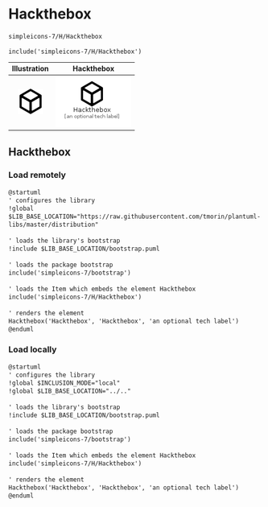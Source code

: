 # Hackthebox


```text
simpleicons-7/H/Hackthebox
```

```text
include('simpleicons-7/H/Hackthebox')
```



| Illustration | Hackthebox |
| :---: | :---: |
| ![illustration for Illustration](../../simpleicons-7/H/Hackthebox.png) | ![illustration for Hackthebox](../../simpleicons-7/H/Hackthebox.Local.png) |




## Hackthebox

### Load remotely
```plantuml
@startuml
' configures the library
!global $LIB_BASE_LOCATION="https://raw.githubusercontent.com/tmorin/plantuml-libs/master/distribution"

' loads the library's bootstrap
!include $LIB_BASE_LOCATION/bootstrap.puml

' loads the package bootstrap
include('simpleicons-7/bootstrap')

' loads the Item which embeds the element Hackthebox
include('simpleicons-7/H/Hackthebox')

' renders the element
Hackthebox('Hackthebox', 'Hackthebox', 'an optional tech label')
@enduml
```

### Load locally
```plantuml
@startuml
' configures the library
!global $INCLUSION_MODE="local"
!global $LIB_BASE_LOCATION="../.."

' loads the library's bootstrap
!include $LIB_BASE_LOCATION/bootstrap.puml

' loads the package bootstrap
include('simpleicons-7/bootstrap')

' loads the Item which embeds the element Hackthebox
include('simpleicons-7/H/Hackthebox')

' renders the element
Hackthebox('Hackthebox', 'Hackthebox', 'an optional tech label')
@enduml
```

